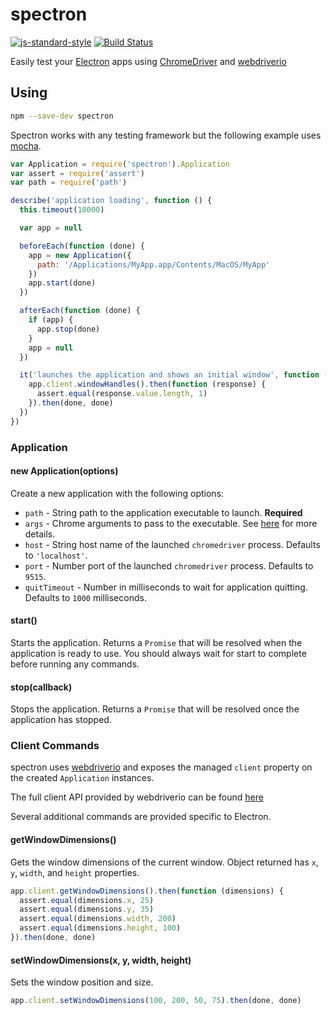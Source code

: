 # spectron

[![js-standard-style](https://img.shields.io/badge/code%20style-standard-brightgreen.svg?style=flat)](http://standardjs.com/)
[![Build Status](https://travis-ci.org/kevinsawicki/spectron.svg?branch=master)](https://travis-ci.org/kevinsawicki/spectron)

Easily test your [Electron](http://electron.atom.io) apps using [ChromeDriver](https://code.google.com/p/selenium/wiki/ChromeDriver)
and [webdriverio](http://webdriver.io)

## Using

```sh
npm --save-dev spectron
```

Spectron works with any testing framework but the following example uses
[mocha](https://mochajs.org).

```js
var Application = require('spectron').Application
var assert = require('assert')
var path = require('path')

describe('application loading', function () {
  this.timeout(10000)

  var app = null

  beforeEach(function (done) {
    app = new Application({
      path: '/Applications/MyApp.app/Contents/MacOS/MyApp'
    })
    app.start(done)
  })

  afterEach(function (done) {
    if (app) {
      app.stop(done)
    }
    app = null
  })

  it('launches the application and shows an initial window', function (done) {
    app.client.windowHandles().then(function (response) {
      assert.equal(response.value.length, 1)
    }).then(done, done)
  })
})
```

### Application

#### new Application(options)

Create a new application with the following options:

* `path` - String path to the application executable to launch. **Required**
* `args` - Chrome arguments to pass to the executable.
  See [here](https://sites.google.com/a/chromium.org/chromedriver/capabilities) for more details.
* `host` - String host name of the launched `chromedriver` process.
  Defaults to `'localhost'`.
* `port` - Number port of the launched `chromedriver` process.
  Defaults to `9515`.
* `quitTimeout` - Number in milliseconds to wait for application quitting.
  Defaults to `1000` milliseconds.

#### start()

Starts the application. Returns a `Promise` that will be resolved when the
application is ready to use. You should always wait for start to complete
before running any commands.

#### stop(callback)

Stops the application. Returns a `Promise` that will be resolved once the
application has stopped.

### Client Commands

spectron uses [webdriverio](http://webdriver.io) and exposes the managed
`client` property on the created `Application` instances.

The full client API provided by webdriverio can be found [here](http://webdriver.io/api.html)

Several additional commands are provided specific to Electron.

#### getWindowDimensions()

Gets the window dimensions of the current window. Object returned has
`x`, `y`, `width`, and `height` properties.

```js
app.client.getWindowDimensions().then(function (dimensions) {
  assert.equal(dimensions.x, 25)
  assert.equal(dimensions.y, 35)
  assert.equal(dimensions.width, 200)
  assert.equal(dimensions.height, 100)
}).then(done, done)
```

#### setWindowDimensions(x, y, width, height)

Sets the window position and size.

```js
app.client.setWindowDimensions(100, 200, 50, 75).then(done, done)
```
